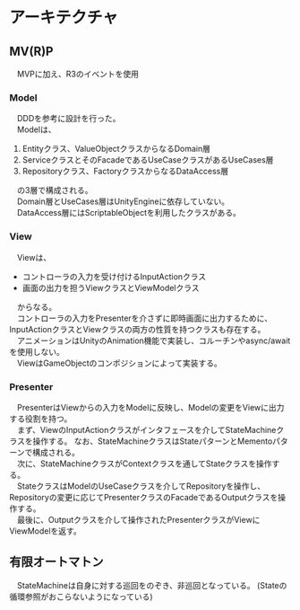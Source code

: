 # アーキテクチャ

## MV(R)P

　MVPに加え、R3のイベントを使用

### Model

　DDDを参考に設計を行った。  
　Modelは、  
1. Entityクラス、ValueObjectクラスからなるDomain層
2. ServiceクラスとそのFacadeであるUseCaseクラスがあるUseCases層
3. Repositoryクラス、FactoryクラスからなるDataAccess層

　の3層で構成される。  
　Domain層とUseCases層はUnityEngineに依存していない。  
　DataAccess層にはScriptableObjectを利用したクラスがある。  

### View

　Viewは、
- コントローラの入力を受け付けるInputActionクラス
- 画面の出力を担うViewクラスとViewModelクラス

　からなる。  
　コントローラの入力をPresenterを介さずに即時画面に出力するために、
InputActionクラスとViewクラスの両方の性質を持つクラスも存在する。  
　アニメーションはUnityのAnimation機能で実装し、コルーチンやasync/awaitを使用しない。  
　ViewはGameObjectのコンポジションによって実装する。  

### Presenter

　PresenterはViewからの入力をModelに反映し、Modelの変更をViewに出力する役割を持つ。  
　まず、ViewのInputActionクラスがインタフェースを介してStateMachineクラスを操作する。
なお、StateMachineクラスはStateパターンとMementoパターンで構成される。  
　次に、StateMachineクラスがContextクラスを通してStateクラスを操作する。  
　StateクラスはModelのUseCaseクラスを介してRepositoryを操作し、
Repositoryの変更に応じてPresenterクラスのFacadeであるOutputクラスを操作する。  
　最後に、Outputクラスを介して操作されたPresenterクラスがViewにViewModelを返す。  

## 有限オートマトン

　StateMachineは自身に対する巡回をのぞき、非巡回となっている。
(Stateの循環参照がおこらないようになっている)  
